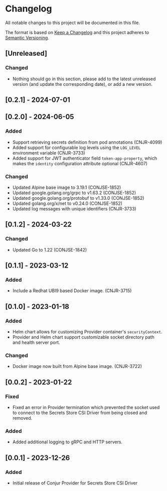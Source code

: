 # Changelog
All notable changes to this project will be documented in this file.

The format is based on [Keep a Changelog](http://keepachangelog.com/en/1.0.0/)
and this project adheres to [Semantic Versioning](http://semver.org/spec/v2.0.0.html).

## [Unreleased]

### Changed
- Nothing should go in this section, please add to the latest unreleased version
  (and update the corresponding date), or add a new version.

## [0.2.1] - 2024-07-01

## [0.2.0] - 2024-06-05

### Added
- Support retrieving secrets definition from pod annotations (CNJR-4099)
- Added support for configurable log levels using the `LOG_LEVEL` environment
  variable (CNJR-3733)
- Added support for JWT authenticator field `token-app-property`, which makes
  the `identity` configuration attribute optional (CNJR-4607)

### Changed
- Updated Alpine base image to 3.19.1 (CONJSE-1852)
- Updated google.golang.org/grpc to v1.63.2 (CONJSE-1852)
- Updated google.golang.org/protobuf to v1.33.0 (CONJSE-1852)
- Updated golang.org/x/net to v0.24.0 (CONJSE-1852)
- Updated log messages with unique identifiers (CNJR-3733)

## [0.1.2] - 2024-03-22

### Changed
- Updated Go to 1.22 (CONJSE-1842)

## [0.1.1] - 2023-03-12

### Added
- Include a Redhat UBI9 based Docker image. (CNJR-3715)

## [0.1.0] - 2023-01-18

### Added
- Helm chart allows for customizing Provider container's `securityContext`.
- Provider and Helm chart support customizable socket directory path and health
  server port.

### Changed
- Docker image now built from Alpine base image. (CNJR-3722)

## [0.0.2] - 2023-01-22

### Fixed
- Fixed an error in Provider termination which prevented the socket used to
  connect to the Secrets Store CSI Driver from being closed and removed.

### Added
- Added additional logging to gRPC and HTTP servers.

## [0.0.1] - 2023-12-26

### Added
- Initial release of Conjur Provider for Secrets Store CSI Driver
